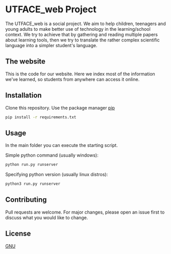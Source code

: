 # UTFACE_web Project

The UTFACE_web is a social project. We aim to help children, teenagers and young adults
to make better use of technology in the learning/school context. We try to achieve that by gathering and reading multiple papers about learning tools, then we try to translate the rather complex scientific language into a simpler student's language.

## The website
This is the code for our website. Here we index most of the information we've learned, so students from anywhere can access it online.

## Installation

Clone this repository. Use the package manager [pip](https://pip.pypa.io/en/stable/)

```bash
pip install -r requirements.txt
```

## Usage

In the main folder you can execute the starting script.

Simple python command (usually windows):
```bash
python run.py runserver
```
Specifying python version (usually linux distros):
```bash
python3 run.py runserver
```
## Contributing
Pull requests are welcome. For major changes, please open an issue first to discuss what you would like to change.

## License
[GNU](https://choosealicense.com/licenses/agpl-3.0/)
